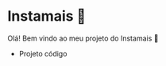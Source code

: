 # Instamais :mobile_phone_off:

Olá! Bem vindo ao meu projeto do Instamais :call_me_hand:

- Projeto código





